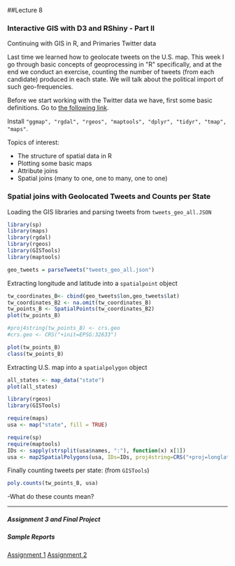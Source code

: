 ##Lecture 8

### Interactive GIS with D3 and RShiny - Part II

Continuing with GIS in R, and Primaries Twitter data

Last time we learned how to geolocate tweets on the U.S. map. This week I go through basic concepts of geoprocessing in "R" specifically, and at the end we conduct an exercise, counting the number of tweets (from each candidate) produced in each state. We will talk about the political import of such geo-frequencies.

Before we start working with the Twitter data we have, first some basic definitions. Go to [the following link](https://cran.r-project.org/doc/contrib/intro-spatial-rl.pdf). 

Install ```"ggmap", "rgdal", "rgeos", "maptools", "dplyr", "tidyr", "tmap", "maps"```.

Topics of interest: 

* The structure of spatial data in R
* Plotting some basic maps
* Attribute joins
* Spatial joins (many to one, one to many, one to one)


### Spatial joins with Geolocated Tweets and Counts per State

Loading the GIS libraries and parsing tweets from ```tweets_geo_all.JSON```
```r
library(sp)
library(maps)
library(rgdal)
library(rgeos)
library(GISTools)
library(maptools)

geo_tweets = parseTweets("tweets_geo_all.json")
```

Extracting longitude and latitude into a ```spatialpoint``` object

```r
tw_coordinates_B<- cbind(geo_tweets$lon,geo_tweets$lat)
tw_coordinates_B2 <- na.omit(tw_coordinates_B)
tw_points_B <- SpatialPoints(tw_coordinates_B2)
plot(tw_points_B)

#proj4string(tw_points_B) <- crs.geo
#crs.geo <- CRS("+init=EPSG:32633")

plot(tw_points_B)
class(tw_points_B)
```

Extracting U.S. map into a ```spatialpolygon``` object

```r
all_states <- map_data("state")
plot(all_states)

library(rgeos)
library(GISTools)

require(maps)
usa <- map("state", fill = TRUE)

require(sp)
require(maptools)
IDs <- sapply(strsplit(usa$names, ":"), function(x) x[1])
usa <- map2SpatialPolygons(usa, IDs=IDs, proj4string=CRS("+proj=longlat +datum=WGS84"))
```

Finally counting tweets per state: (from ```GISTools```)

```r
poly.counts(tw_points_B, usa)
```

-What do these counts mean?


---
##### Assignment 3 and Final Project

##### Sample Reports

[Assignment 1](https://www.dropbox.com/sh/e0zna8acavew2j4/AADPkqXnGgqSyXxeQNES1ALma?dl=0)
[Assignment 2](https://www.dropbox.com/sh/ztw01pa6zxtvfa4/AAAgDniTgQQ7HRZwrL5WE6Rqa?dl=0)
